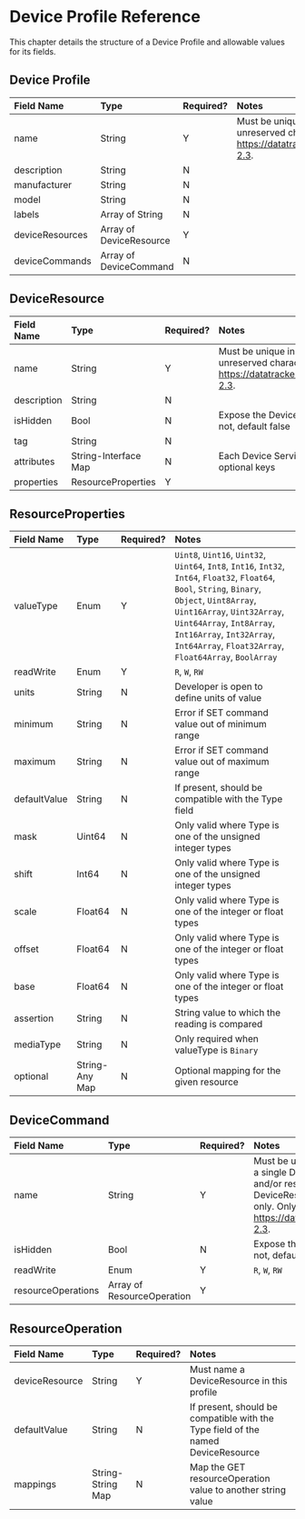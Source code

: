 # Device Profile Reference

This chapter details the structure of a Device Profile and allowable values for
its fields.

Device Profile
--------------

Field Name | Type | Required? | Notes
:--- | :--- | :--- | :---
name | String | Y | Must be unique in the EdgeX deployment. Only allow unreserved characters as defined in https://datatracker.ietf.org/doc/html/rfc3986#section-2.3.
description | String | N |
manufacturer | String | N |
model | String | N |
labels | Array of String | N |
deviceResources | Array of DeviceResource | Y |
deviceCommands  | Array of DeviceCommand | N |

DeviceResource
--------------

Field Name | Type | Required? | Notes
:--- | :--- | :--- | :---
name | String | Y | Must be unique in the EdgeX deployment. Only allow unreserved characters as defined in https://datatracker.ietf.org/doc/html/rfc3986#section-2.3.
description | String | N |
isHidden | Bool | N | Expose the DeviceResource to Command Service or not, default false
tag | String | N |
attributes | String-Interface Map | N | Each Device Service should define required and optional keys
properties | ResourceProperties | Y |

ResourceProperties
---------------

Field Name | Type | Required? | Notes
:--- | :--- | :--- | :---
valueType | Enum | Y | `Uint8`, `Uint16`, `Uint32`, `Uint64`, `Int8`, `Int16`, `Int32`, `Int64`, `Float32`, `Float64`, `Bool`, `String`, `Binary`, `Object`, `Uint8Array`, `Uint16Array`, `Uint32Array`, `Uint64Array`, `Int8Array`, `Int16Array`, `Int32Array`, `Int64Array`, `Float32Array`, `Float64Array`, `BoolArray`
readWrite | Enum | Y | `R`, `W`, `RW` 
units | String | N | Developer is open to define units of value
minimum | String | N | Error if SET command value out of minimum range
maximum | String | N | Error if SET command value out of maximum range
defaultValue | String | N | If present, should be compatible with the Type field
mask | Uint64 | N | Only valid where Type is one of the unsigned integer types
shift | Int64 | N | Only valid where Type is one of the unsigned integer types
scale | Float64 | N | Only valid where Type is one of the integer or float types
offset | Float64 | N | Only valid where Type is one of the integer or float types
base | Float64 | N | Only valid where Type is one of the integer or float types
assertion | String | N | String value to which the reading is compared
mediaType | String | N | Only required when valueType is `Binary`
optional | String-Any Map | N | Optional mapping for the given resource

DeviceCommand
-------------

Field Name | Type | Required? | Notes
:--- | :--- | :--- | :---
name | String | Y | Must be unique in this profile. A DeviceCommand with a single DeviceResource is redundant unless renaming and/or restricting R/W access. For example DeviceResource is RW, but DeviceCommand is read-only. Only allow unreserved characters as defined in https://datatracker.ietf.org/doc/html/rfc3986#section-2.3.
isHidden | Bool | N | Expose the DeviceCommand to Command Service or not, default false
readWrite | Enum | Y | `R`, `W`, `RW`
resourceOperations | Array of ResourceOperation | Y |

ResourceOperation
-----------------

Field Name | Type | Required? | Notes
:--- | :--- | :--- | :---
deviceResource | String | Y | Must name a DeviceResource in this profile
defaultValue | String | N | If present, should be compatible with the Type field of the named DeviceResource
mappings | String-String Map | N | Map the GET resourceOperation value to another string value
